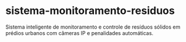 # sistema-monitoramento-residuos
Sistema inteligente de monitoramento e controle de resíduos sólidos em prédios urbanos com câmeras IP e penalidades automáticas.
